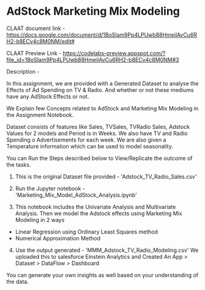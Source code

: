 # AdStock Marketing Mix Modeling 


CLAAT document link - https://docs.google.com/document/d/1BoSlam9Pp4LPUwb88HmeilAvCu6RH2-b8ECv4c8M0NM/edit#

CLAAT Preview Link - https://codelabs-preview.appspot.com/?file_id=1BoSlam9Pp4LPUwb88HmeilAvCu6RH2-b8ECv4c8M0NM#3


Description - 

In this assignment, we are provided with a Generated Dataset to  analyse the Effects of Ad Spending on TV & Radio. And whether
or not these mediums have any AdStock Effects or not. 

We Explain few Concepts related to AdStock and Marketing Mix Modeling in the Assignment Notebook. 

Dataset consists of features like Sales, TVSales, TVRadio Sales, Adstock Values for 2 models and Period is in Weeks. 
We also have TV and Radio Spending o Advertisements for each week. 
We are also given a Temperature information which can be used to model seasonality. 


You can Run the Steps described below to View/Replicate the outcome of the tasks. 


1. This is the original Dataset file provided - 'Adstock_TV_Radio_Sales.csv'

2. Run the Jupyter notebook - 'Marketing_Mix_Model_AdStock_Analysis.ipynb' 

3. This notebook includes the Univariate Analysis and Multivariate Analysis. Then we model the Adstock effects using Marketing Mix Modeling 
 in 2 ways 
 - Linear Regression using Ordinary Least Squares method
 - Numerical Approximation Method
 
 
4. Use the output generated - 'MMM_Adstock_TV_Radio_Modeling.csv'
We uploaded this to salesforce Einstein Analytics and Created An App > Dataset > DataFlow > Dashboard 



You can generate your own insights as well based on your understanding of the data. 






